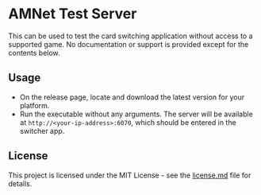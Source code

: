 # AMNet Test Server
This can be used to test the card switching application without access to a supported game.
No documentation or support is provided except for the contents below.

## Usage
- On the release page, locate and download the latest version for your platform.
- Run the executable without any arguments. The server will be available at `http://<your-ip-address>:6070`, which should be entered in the switcher app.

## License
This project is licensed under the MIT License - see the [license.md](license.md) file for details.